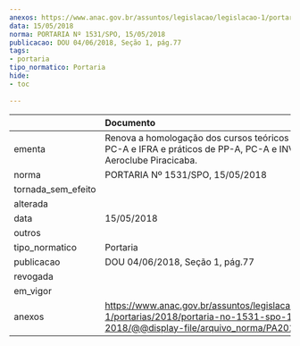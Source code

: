 ```yaml
---
anexos: https://www.anac.gov.br/assuntos/legislacao/legislacao-1/portarias/2018/portaria-no-1531-spo-15-05-2018/@@display-file/arquivo_norma/PA2018-1531.pdf
data: 15/05/2018
norma: PORTARIA Nº 1531/SPO, 15/05/2018
publicacao: DOU 04/06/2018, Seção 1, pág.77
tags:
- portaria
tipo_normatico: Portaria
hide: 
- toc 
 
---
```


|                    | Documento                                                                                                                                            |
|:-------------------|:-----------------------------------------------------------------------------------------------------------------------------------------------------|
| ementa             | Renova a homologação dos cursos teóricos de PP-A, PC-A e IFRA e práticos de PP-A, PC-A e INVA do Aeroclube Piracicaba.                               |
| norma              | PORTARIA Nº 1531/SPO, 15/05/2018                                                                                                                     |
| tornada_sem_efeito |                                                                                                                                                      |
| alterada           |                                                                                                                                                      |
| data               | 15/05/2018                                                                                                                                           |
| outros             |                                                                                                                                                      |
| tipo_normatico     | Portaria                                                                                                                                             |
| publicacao         | DOU 04/06/2018, Seção 1, pág.77                                                                                                                      |
| revogada           |                                                                                                                                                      |
| em_vigor           |                                                                                                                                                      |
| anexos             | https://www.anac.gov.br/assuntos/legislacao/legislacao-1/portarias/2018/portaria-no-1531-spo-15-05-2018/@@display-file/arquivo_norma/PA2018-1531.pdf |
